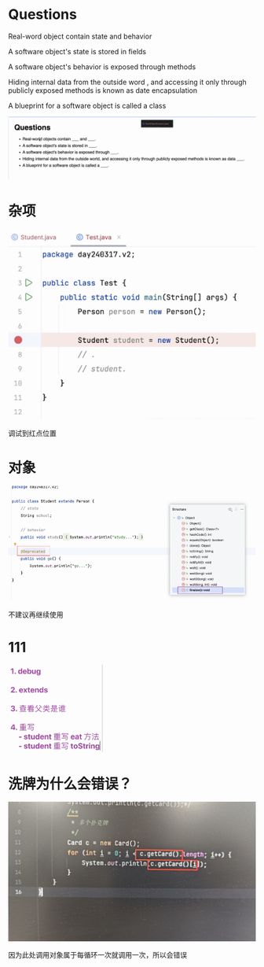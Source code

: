 # Questions

 Real-word object contain state and behavior

A software object's state is stored in fields

A software object's behavior is exposed through methods

Hiding internal data from the outside word , and accessing it only through publicly exposed methods is known as date encapsulation

A blueprint for a software object is called a class

![img.png](img.png)

# 杂项

![img_1.png](img_1.png)

调试到红点位置

# 对象

![img_2.png](img_2.png)

不建议再继续使用

# 111

![img_3.png](img_3.png)

# 洗牌为什么会错误？

![img_4.png](img_4.png)

因为此处调用对象属于每循环一次就调用一次，所以会错误

